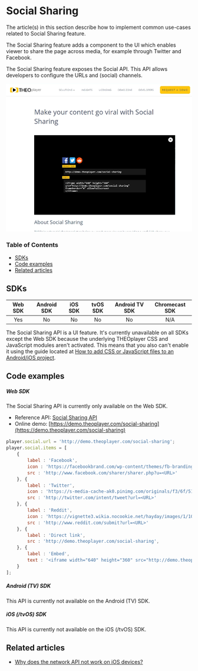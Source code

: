 # Social Sharing

The article(s) in this section describe how to implement common use-cases related to Social Sharing feature.

The Social Sharing feature adds a component to the UI which enables viewer to share the page across media, for example through Twitter and Facebook.

The Social Sharing feature exposes the Social API. This API allows developers to configure the URLs and (social) channels.

![Social Sharing](../../assets/img/social-sharing.PNG "Social Sharing")

### Table of Contents
- [SDKs](#sdks)
- [Code examples](#code-examples)
- [Related articles](#related-articles)


## SDKs

| Web SDK | Android SDK | iOS SDK | tvOS SDK| Android TV SDK | Chromecast SDK |
| :-----: | :---------: | :-----: | :--: | :------------: | :------------: |
|   Yes   |     No     |   No   | No  |      No      |      N/A       |

The Social Sharing API is a UI feature. It's currently unavailable on all SDKs except the Web SDK because the underlying THEOplayer CSS and JavaScript modules aren't activated. This means that you also can't enable it using the guide located at [How to add CSS or JavaScript files to an Android/iOS project](../../faq/01-how-to-add-css-or-javascript-files-to-android-ios.md).

## Code examples

##### Web SDK

The Social Sharing API is currently only available on the Web SDK.

- Reference API: [Social Sharing API](https://docs.theoplayer.com/api-reference/web/theoplayer.socialsharing.md)
- Online demo: [https://demo.theoplayer.com/social-sharing](https://demo.theoplayer.com/social-sharing)

```js
player.social.url = 'http://demo.theoplayer.com/social-sharing';
player.social.items = [
    {
        label : 'Facebook',
        icon : 'https://facebookbrand.com/wp-content/themes/fb-branding/prj-fb-branding/assets/images/fb-art.png',
        src : 'http://www.facebook.com/sharer/sharer.php?u=<URL>'
    }, {
        label : 'Twitter',
        icon : 'https://s-media-cache-ak0.pinimg.com/originals/f3/6f/51/f36f511b261596a2debe85d844bb1b87.png',
        src : 'http://twitter.com/intent/tweet?url=<URL>'
    }, {
        label : 'Reddit',
        icon : 'https://vignette3.wikia.nocookie.net/hayday/images/1/10/Reddit.png/revision/latest?cb=20160713122603',
        src : 'http://www.reddit.com/submit?url=<URL>'
    }, {
        label : 'Direct link',
        src : 'http://demo.theoplayer.com/social-sharing',
    }, {
        label : 'Embed',
        text : '<iframe width="640" height="360" src="http://demo.theoplayer.com/social-sharing" frameborder="0" allowfullscreen>\n</iframe>',
    }
];
```

##### Android (TV) SDK

This API is currently not available on the Android (TV) SDK.

##### iOS (/tvOS) SDK

This API is currently not available on the iOS (/tvOS) SDK.

## Related articles

- [Why does the network API not work on iOS devices?](../../faq/05-why-does-network-api-not-work-on-ios-devices.md)